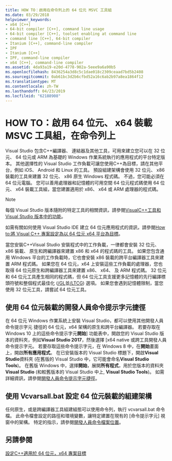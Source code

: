 ```yaml
---
title: HOW TO：啟用在命令列上的 64 位元 MSVC 工具組
ms.date: 03/29/2018
helpviewer_keywords:
- x64 [C++]
- 64-bit compiler [C++], command line usage
- 64-bit compiler [C++], toolset enabling at command line
- command line [C++], 64-bit compiler
- Itanium [C++], command-line compiler
- IPF
- Itanium [C++]
- IPF, command-line compiler
- x64 [C++], command-line compiler
ms.assetid: 4da93a19-e20d-4778-902a-5eee9a6a90b5
ms.openlocfilehash: 8436254a3d8c5c1dae018c2309ceaad7bd5b2408
ms.sourcegitcommit: 0ab61bc3d2b6cfbd52a16c6ab2b97a8ea1864f12
ms.translationtype: MT
ms.contentlocale: zh-TW
ms.lasthandoff: 04/23/2019
ms.locfileid: "62188908"
---
```

# <a name="how-to-enable-a-64-bit-x64-hosted-msvc-toolset-on-the-command-line"></a>HOW TO：啟用 64 位元、 x64 裝載 MSVC 工具組，在命令列上

Visual Studio 包含C++編譯器、 連結器及其他工具，可用來建立您可以在 32 位元、 64 位元或 ARM 為基礎的 Windows 作業系統執行的應用程式的平台特定版本。 其他選擇性的 Visual Studio 工作負載可讓您使用C++為目標，請在其他平台，例如 iOS、 Android 和 Linux 的工具。 預設組建架構會使用 32 位元、 x86 裝載的工具來建置 32 位元、 x86 原生 Windows 程式碼。 不過，您可能必須在 64 位元電腦。 您可以善用處理器和記憶體的可用空間 64 位元程式碼使用 64 位元、 x64 裝載工具組，當您建置適用於 x86、 x64 或 ARM 處理器的程式碼。

> [!NOTE]
> 每個 Visual Studio 版本隨附的特定工具的相關資訊，請參閱[VisualC++工具和 Visual Studio 版本中的功能](../overview/visual-cpp-tools-and-features-in-visual-studio-editions.md)。
>
> 如需有關如何使用 Visual Studio IDE 建立 64 位元應用程式的資訊，請參閱[How to:將 Visual C++ 專案設定為以 64 位元 x64 平台為目標](how-to-configure-visual-cpp-projects-to-target-64-bit-platforms.md)。

當您安裝C++Visual Studio 安裝程式中的工作負載，一律都會安裝 32 位元、 x86 裝載、 原生和跨編譯器來建置 x86 和 x64 的程式碼的工具。 如果您包含通用 Windows 平台的工作負載時，它也會安裝 x86 裝載的跨平台編譯器工具來建置 ARM 程式碼。 如果您在 64 位元，x64 上安裝這些工作負載的處理器，您也取得 64 位元原生和跨編譯器工具來建置 x86、 x64、 及 ARM 程式碼。 32 位元和 64 位元工具產生相同的程式碼，但 64 位元工具支援更多記憶體的先行編譯標頭符號和整個程式最佳化 ([/GL](reference/gl-whole-program-optimization.md)並[/LTCG](reference/ltcg-link-time-code-generation.md)) 選項。 如果您會遇到記憶體限制，當您使用 32 位元工具，請嘗試 64 位元工具。

## <a name="use-a-64-bit-hosted-developer-command-prompt-shortcut"></a>使用 64 位元裝載的開發人員命令提示字元捷徑

在 64 位元 Windows 作業系統上安裝 Visual Studio，都可以使用其他開發人員命令提示字元 捷徑的 64 位元，x64 架構的原生和跨平台編譯器。 若要存取在 Windows 10 上的這些命令提示字元**開始**] 功能表中，開啟您的 Visual Studio 版本的資料夾，例如**Visual Studio 2017**，然後選擇 [x64 native 或跨工具開發人員命令提示字元。 若要存取這些命令提示字元，在 Windows 8 中，在**開始**畫面上，開啟**所有應用程式**。 在已安裝版本的 Visual Studio 標題下，開啟**Visual Studio**資料夾 (在舊版的 Visual Studio 中，它可能會命名**Visual Studio Tools**)。 在舊版 Windows 中，選擇**開始**，展開**所有程式**，用於您版本的資料夾**Visual Studio** (和較舊版本的 Visual Studio 中上, **Visual Studio Tools**)。 如需詳細資訊，請參閱[開發人員命令提示字元捷徑](building-on-the-command-line.md#developer_command_prompt_shortcuts)。

## <a name="use-vcvarsallbat-to-set-a-64-bit-hosted-build-architecture"></a>使用 Vcvarsall.bat 設定 64 位元裝載的組建架構

任何原生，或是跨編譯器工具組建組態可以使用命令列，執行 vcvarsall.bat 命令檔。 此命令檔會設定的路徑和環境變數，讓特定建置在現有的 [命令提示字元] 視窗中的架構。 特定的指示，請參閱[開發人員命令檔案位置](building-on-the-command-line.md#developer_command_file_locations)。

## <a name="see-also"></a>另請參閱

[設定C++適用於 64 位元，x64 專案目標](configuring-programs-for-64-bit-visual-cpp.md)<br/>
